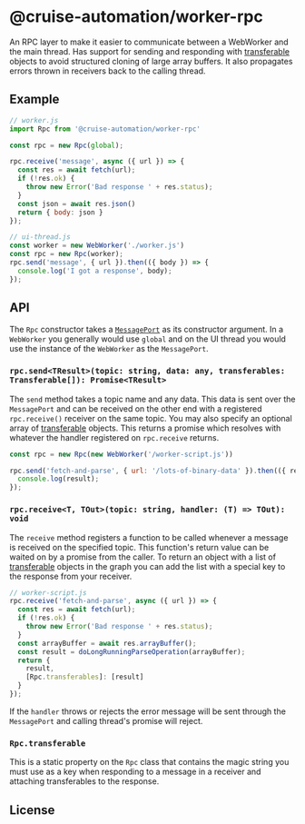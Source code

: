 # @cruise-automation/worker-rpc

An RPC layer to make it easier to communicate between a WebWorker and the main thread.  Has support for sending and responding with [transferable](https://developer.mozilla.org/en-US/docs/Web/API/Transferable) objects to avoid structured cloning of large array buffers.  It also propagates errors thrown in receivers back to the calling thread.

## Example

```js
// worker.js
import Rpc from '@cruise-automation/worker-rpc'

const rpc = new Rpc(global);

rpc.receive('message', async ({ url }) => {
  const res = await fetch(url);
  if (!res.ok) {
    throw new Error('Bad response ' + res.status);
  }
  const json = await res.json()
  return { body: json }
});

```

```js
// ui-thread.js
const worker = new WebWorker('./worker.js')
const rpc = new Rpc(worker);
rpc.send('message', { url }).then(({ body }) => {
  console.log('I got a response', body);
});

```

## API

The `Rpc` constructor takes a [`MessagePort`](https://developer.mozilla.org/en-US/docs/Web/API/MessagePort) as its constructor argument.  In a `WebWorker` you generally would use `global` and on the UI thread you would use the instance of the `WebWorker` as the `MessagePort`.

### `rpc.send<TResult>(topic: string, data: any, transferables: Transferable[]): Promise<TResult>`

The `send` method takes a topic name and any data.  This data is sent over the `MessagePort` and can be received on the other end with a registered `rpc.receive()` receiver on the same topic.  You may also specify an optional array of [transferable](https://developer.mozilla.org/en-US/docs/Web/API/Transferable) objects.  This returns a promise which resolves with whatever the handler registered on `rpc.receive` returns.

```js
const rpc = new Rpc(new WebWorker('/worker-script.js'))

rpc.send('fetch-and-parse', { url: '/lots-of-binary-data' }).then(({ result }) => {
  console.log(result);
});
```

### `rpc.receive<T, TOut>(topic: string, handler: (T) => TOut): void`

The `receive` method registers a function to be called whenever a message is received on the specified topic.  This function's return value can be waited on by a promise from the caller.  To return an object with a list of [transferable](https://developer.mozilla.org/en-US/docs/Web/API/Transferable) objects in the graph you can add the list with a special key to the response from your receiver.

```js
// worker-script.js
rpc.receive('fetch-and-parse', async ({ url }) => {
  const res = await fetch(url);
  if (!res.ok) {
    throw new Error('Bad response ' + res.status);
  }
  const arrayBuffer = await res.arrayBuffer();
  const result = doLongRunningParseOperation(arrayBuffer);
  return {
    result,
    [Rpc.transferables]: [result]
  }
});
```

If the `handler` throws or rejects the error message will be sent through the `MessagePort` and calling thread's promise will reject.

### `Rpc.transferable`

This is a static property on the `Rpc` class that contains the magic string you must use as a key when responding to a message in a receiver and attaching transferables to the response.

## License
